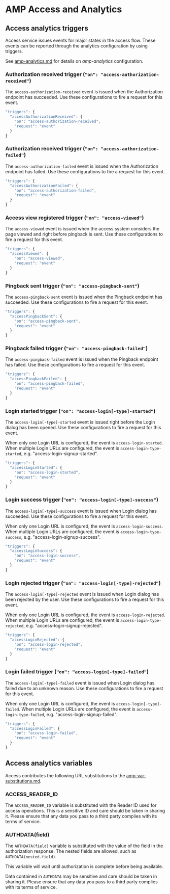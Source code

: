 <!---
Copyright 2016 The AMP HTML Authors. All Rights Reserved.

Licensed under the Apache License, Version 2.0 (the "License");
you may not use this file except in compliance with the License.
You may obtain a copy of the License at

      http://www.apache.org/licenses/LICENSE-2.0

Unless required by applicable law or agreed to in writing, software
distributed under the License is distributed on an "AS-IS" BASIS,
WITHOUT WARRANTIES OR CONDITIONS OF ANY KIND, either express or implied.
See the License for the specific language governing permissions and
limitations under the License.
-->

# <a name="amp-access-analytics"></a>AMP Access and Analytics

## Access analytics triggers

Access service issues events for major states in the access flow. These events can be reported through the analytics configuration by using triggers.

See [amp-analytics.md](../amp-analytics/amp-analytics.md) for details on _amp-analytics_ configuration.

### Authorization received trigger (`"on": "access-authorization-received"`)

The `access-authorization-received` event is issued when the Authorization endpoint has succeeded. Use these configurations to fire a request for this event.

```javascript
"triggers": {
  "accessAuthorizationReceived": {
    "on": "access-authorization-received",
    "request": "event"
  }
}
```

### Authorization received trigger (`"on": "access-authorization-failed"`)

The `access-authorization-failed` event is issued when the Authorization endpoint has failed. Use these configurations to fire a request for this event.

```javascript
"triggers": {
  "accessAuthorizationFailed": {
    "on": "access-authorization-failed",
    "request": "event"
  }
}
```

### Access view registered trigger (`"on": "access-viewed"`)

The `access-viewed` event is issued when the access system considers the page viewed and right before pingback is sent. Use these configurations to fire a request for this event.

```javascript
"triggers": {
  "accessViewed": {
    "on": "access-viewed",
    "request": "event"
  }
}
```

### Pingback sent trigger (`"on": "access-pingback-sent"`)

The `access-pingback-sent` event is issued when the Pingback endpoint has succeeded. Use these configurations to fire a request for this event.

```javascript
"triggers": {
  "accessPingbackSent": {
    "on": "access-pingback-sent",
    "request": "event"
  }
}
```

### Pingback failed trigger (`"on": "access-pingback-failed"`)

The `access-pingback-failed` event is issued when the Pingback endpoint has failed. Use these configurations to fire a request for this event.

```javascript
"triggers": {
  "accessPingbackFailed": {
    "on": "access-pingback-failed",
    "request": "event"
  }
}
```

### Login started trigger (`"on": "access-login[-type]-started"`)

The `access-login[-type]-started` event is issued right before the Login dialog has been opened. Use these configurations to fire a request for this event.

When only one Login URL is configured, the event is `access-login-started`. When multiple Login URLs are configured, the event is `access-login-type-started`, e.g. "access-login-signup-started".

```javascript
"triggers": {
  "accessLoginStarted": {
    "on": "access-login-started",
    "request": "event"
  }
}
```

### Login success trigger (`"on": "access-login[-type]-success"`)

The `access-login[-type]-success` event is issued when Login dialog has succeeded. Use these configurations to fire a request for this event.

When only one Login URL is configured, the event is `access-login-success`. When multiple Login URLs are configured, the event is `access-login-type-success`, e.g. "access-login-signup-success".

```javascript
"triggers": {
  "accessLoginSuccess": {
    "on": "access-login-success",
    "request": "event"
  }
}
```

### Login rejected trigger (`"on": "access-login[-type]-rejected"`)

The `access-login[-type]-rejected` event is issued when Login dialog has been rejected by the user. Use these configurations to fire a request for this event.

When only one Login URL is configured, the event is `access-login-rejected`. When multiple Login URLs are configured, the event is `access-login-type-rejected`, e.g. "access-login-signup-rejected".

```javascript
"triggers": {
  "accessLoginRejected": {
    "on": "access-login-rejected",
    "request": "event"
  }
}
```

### Login failed trigger (`"on": "access-login[-type]-failed"`)

The `access-login[-type]-failed` event is issued when Login dialog has failed due to an unknown reason. Use these configurations to fire a request for this event.

When only one Login URL is configured, the event is `access-login[-type]-failed`. When multiple Login URLs are configured, the event is `access-login-type-failed`, e.g. "access-login-signup-failed".

```javascript
"triggers": {
  "accessLoginFailed": {
    "on": "access-login-failed",
    "request": "event"
  }
}
```

## Access analytics variables

Access contributes the following URL substitutions to the [amp-var-substitutions.md](../../spec/amp-var-substitutions.md).

### ACCESS_READER_ID

The `ACCESS_READER_ID` variable is substituted with the Reader ID used for access operations. This is a sensitive ID and care should be taken in sharing it. Please ensure that any data you pass to a third party complies with its terms of service.

### AUTHDATA(field)

The `AUTHDATA(field)` variable is substituted with the value of the field in the authorization response. The nested fields are allowed, such as `AUTHDATA(nested.field)`.

This variable will wait until authorization is complete before being available.

Data contained in `AUTHDATA` may be sensitive and care should be taken in sharing it. Please ensure that any data you pass to a third party complies with its terms of service.

